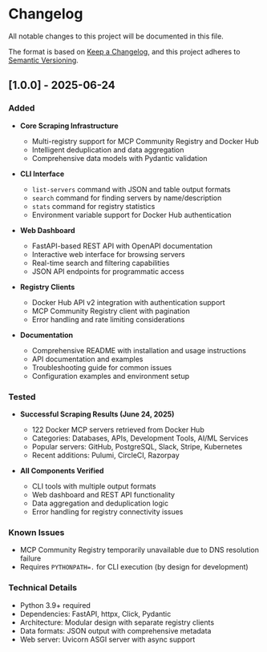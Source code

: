 # Changelog

All notable changes to this project will be documented in this file.

The format is based on [Keep a Changelog](https://keepachangelog.com/en/1.0.0/),
and this project adheres to [Semantic Versioning](https://semver.org/spec/v2.0.0.html).

## [1.0.0] - 2025-06-24

### Added
- **Core Scraping Infrastructure**
  - Multi-registry support for MCP Community Registry and Docker Hub
  - Intelligent deduplication and data aggregation
  - Comprehensive data models with Pydantic validation
  
- **CLI Interface**
  - `list-servers` command with JSON and table output formats
  - `search` command for finding servers by name/description
  - `stats` command for registry statistics
  - Environment variable support for Docker Hub authentication
  
- **Web Dashboard**
  - FastAPI-based REST API with OpenAPI documentation
  - Interactive web interface for browsing servers
  - Real-time search and filtering capabilities
  - JSON API endpoints for programmatic access
  
- **Registry Clients**
  - Docker Hub API v2 integration with authentication support
  - MCP Community Registry client with pagination
  - Error handling and rate limiting considerations
  
- **Documentation**
  - Comprehensive README with installation and usage instructions
  - API documentation and examples
  - Troubleshooting guide for common issues
  - Configuration examples and environment setup

### Tested
- **Successful Scraping Results (June 24, 2025)**
  - 122 Docker MCP servers retrieved from Docker Hub
  - Categories: Databases, APIs, Development Tools, AI/ML Services
  - Popular servers: GitHub, PostgreSQL, Slack, Stripe, Kubernetes
  - Recent additions: Pulumi, CircleCI, Razorpay
  
- **All Components Verified**
  - CLI tools with multiple output formats
  - Web dashboard and REST API functionality
  - Data aggregation and deduplication logic
  - Error handling for registry connectivity issues

### Known Issues
- MCP Community Registry temporarily unavailable due to DNS resolution failure
- Requires `PYTHONPATH=.` for CLI execution (by design for development)

### Technical Details
- Python 3.9+ required
- Dependencies: FastAPI, httpx, Click, Pydantic
- Architecture: Modular design with separate registry clients
- Data formats: JSON output with comprehensive metadata
- Web server: Uvicorn ASGI server with async support